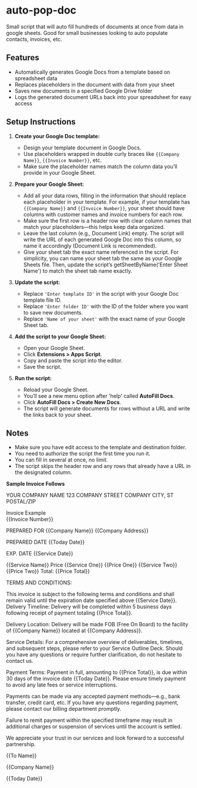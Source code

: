 # auto-pop-doc
Small script that will auto fill hundreds of documents at once from data in google sheets. Good for small businesses looking to auto populate contacts, invoices, etc. 

## Features

- Automatically generates Google Docs from a template based on spreadsheet data
- Replaces placeholders in the document with data from your sheet
- Saves new documents in a specified Google Drive folder
- Logs the generated document URLs back into your spreadsheet for easy access

## Setup Instructions

1. **Create your Google Doc template:**

   - Design your template document in Google Docs.
   - Use placeholders wrapped in double curly braces like `{{Company Name}}`, `{{Invoice Number}}`, etc.  
   - Make sure the placeholder names match the column data you’ll provide in your Google Sheet.

2. **Prepare your Google Sheet:**

   - Add all your data rows, filling in the information that should replace each placeholder in your template. For example, if your template has `{{Company Name}}` and `{{Invoice Number}}`, your sheet should have columns with customer names and invoice numbers for each row.
   - Make sure the first row is a header row with clear column names that match your placeholders—this helps keep data organized.
   - Leave the last column (e.g., Document Link) empty. The script will write the URL of each generated Google Doc into this column, so name it accordingly (Document Link is recommended).
   - Give your sheet tab the exact name referenced in the script. For simplicity, you can name your sheet tab the same as your Google Sheets file. Then, update the script’s getSheetByName('Enter Sheet Name') to match the sheet tab name exactly.

3. **Update the script:**

   - Replace `'Enter template ID'` in the script with your Google Doc template file ID.
   - Replace `'Enter folder ID'` with the ID of the folder where you want to save new documents.
   - Replace `'Name of your sheet'` with the exact name of your Google Sheet tab.

4. **Add the script to your Google Sheet:**

   - Open your Google Sheet.
   - Click **Extensions > Apps Script**.
   - Copy and paste the script into the editor.
   - Save the script.

5. **Run the script:**

   - Reload your Google Sheet.
   - You’ll see a new menu option after 'help' called **AutoFill Docs**.
   - Click **AutoFill Docs > Create New Docs**.
   - The script will generate documents for rows without a URL and write the links back to your sheet.

## Notes

- Make sure you have edit access to the template and destination folder.
- You need to authorize the script the first time you run it.
- You can fill in several at once, no limit.  
- The script skips the header row and any rows that already have a URL in the designated column.

**Sample Invoice Follows** 

YOUR COMPANY NAME
123 COMPANY STREET
COMPANY CITY, ST 
POSTAL/ZIP

Invoice Example  
{{Invoice Number}}

PREPARED FOR
{{Company Name}}
{{Company Address}}

PREPARED DATE
{{Today Date}}

EXP. DATE
{{Service Date}}

{{Service Name}}
Price
{{Service One}} 
{{Price One}}
{{Service Two}} 
{{Price Two}}
Total: {{Price Total}}

TERMS AND CONDITIONS:

This invoice is subject to the following terms and conditions and shall remain valid until the expiration date specified above {{Service Date}}.
Delivery Timeline: Delivery will be completed within 5 business days following receipt of payment totaling {{Price Total}}.

Delivery Location: Delivery will be made FOB (Free On Board) to the facility of {{Company Name}} located at {{Company Address}}.

Service Details: For a comprehensive overview of deliverables, timelines, and subsequent steps, please refer to your Service Outline Deck. Should you have any questions or require further clarification, do not hesitate to contact us.

Payment Terms:
 Payment in full, amounting to {{Price Total}}, is due within 30 days of the invoice date {{Today Date}}. Please ensure timely payment to avoid any late fees or service interruptions.

 Payments can be made via any accepted payment methods—e.g., bank transfer, credit card, etc. If you have any questions regarding payment, please contact our billing department promptly.

 Failure to remit payment within the specified timeframe may result in additional charges or suspension of services until the account is settled.

We appreciate your trust in our services and look forward to a successful partnership.

{{To Name}}

{{Company Name}}

{{Today 
Date}}
